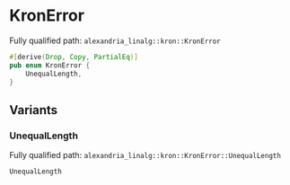 # KronError

Fully qualified path: `alexandria_linalg::kron::KronError`

```rust
#[derive(Drop, Copy, PartialEq)]
pub enum KronError {
    UnequalLength,
}
```

## Variants

### UnequalLength

Fully qualified path: `alexandria_linalg::kron::KronError::UnequalLength`

```rust
UnequalLength
```


